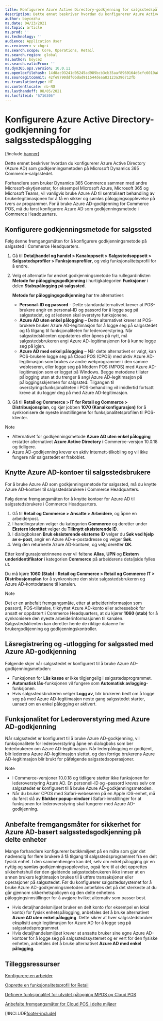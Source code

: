 ```yaml
---
title: Konfigurere Azure Active Directory-godkjenning for salgsstedspålogging
description: Dette emnet beskriver hvordan du konfigurerer Azure Active Directory som godkjenningsmetoden på Microsoft Dynamics 365 Commerce-salgsstedet.
author: boycezhu
ms.date: 04/23/2021
ms.topic: article
ms.prod: ''
ms.technology: ''
audience: Application User
ms.reviewer: v-chgri
ms.search.scope: Core, Operations, Retail
ms.search.region: global
ms.author: boycez
ms.search.validFrom: ''
ms.dyn365.ops.version: 10.0.11
ms.openlocfilehash: 14d8ac93241d05245ad989bcb3cb35aaf8969164d6cfc6010a8e9d426987a1ca
ms.sourcegitcommit: 42fe9790ddf0bdad911544deaa82123a396712fb
ms.translationtype: HT
ms.contentlocale: nb-NO
ms.lasthandoff: 08/05/2021
ms.locfileid: "6716306"
---
```

# <a name="configure-azure-active-directory-authentication-for-pos-sign-in"></a>Konfigurere Azure Active Directory-godkjenning for salgsstedspålogging

[!include [banner](includes/banner.md)]

Dette emnet beskriver hvordan du konfigurerer Azure Active Directory (Azure AD) som godkjenningsmetoden på Microsoft Dynamics 365 Commerce-salgsstedet.

Forhandlere som bruker Dynamics 365 Commerce sammen med andre Microsoft-skytjenester, for eksempel Microsoft Azure, Microsoft 365 og Microsoft Teams, vil vanligvis bruke Azure AD til sentralisert behandling av brukerlegitimasjonen for å få en sikker og sømløs påloggingsopplevelse på tvers av programmer. For å bruke Azure AD-godkjenning for Commerce POS, må du først konfigurere Azure AD som godkjenningsmetode i Commerce Headquarters.

## <a name="configure-pos-authentication-method"></a>Konfigurere godkjenningsmetode for salgssted

Følg denne fremgangsmåten for å konfigurere godkjenningsmetode på salgssted i Commerce Headquarters.
    
1. Gå til **Detaljhandel og handel \> Kanaloppsett \> Salgsstedsoppsett \> Salgsstedsprofiler \> Funksjonsprofiler**, og velg funksjonalitetsprofil for å endre.
1. Velg et alternativ for ønsket godkjenningsmetode fra rullegardinlisten **Metode for påloggingsgodkjenning** i hurtigkategorien **Funksjoner** i delen **Stabspålogging på salgssted**.

    **Metode for påloggingsgodkjenning** har tre alternativer:
    
    - **Personal-ID og passord** - Dette standardalternativet krever at POS-brukere angir en personal-ID og passord for å logge seg på salgsstedet, og at lederen skal overstyre funksjonene.
    - **Azure AD uten enkel pålogging** – Dette alternativet krever at POS-brukere bruker Azure AD-legitimasjon for å logge seg på salgsstedet og få tilgang til funksjonaliteten for lederoverstyring. Når salgsstedsklienten oppdateres eller åpnes på nytt, må salgsstedsbrukeren angi Azure AD-legitimasjonen for å kunne logge seg på igjen.
    - **Azure AD med enkel pålogging** – Når dette alternativet er valgt, kan POS-brukere logge seg på Cloud POS (CPOS) med aktiv Azure AD-legitimasjon som brukes av andre webprogrammer i den samme webleseren, eller logge seg på Modern POS (MPOS) med Azure AD-legitimasjon som er logget på Windows. Begge metodene tillater pålogging uten at du trenger å angi Azure AD-legitimasjon på påloggingsskjermen for salgssted. Tilgangen til overstyringsfunksjonaliteten i POS-behandling vil imidlertid fortsatt kreve at du logger deg på med Azure AD-legitimasjon.

1. Gå til **Retail og Commerce > IT for Retail og Commerce > Distribusjonsplan**, og kjør jobben **1070 (Kanalkonfigurasjon)** for å synkronisere de nyeste innstillingene for funksjonalitetsprofilen til POS-klienter.

> [!NOTE]
> - Alternativet for godkjenningsmetode **Azure AD uten enkel pålogging** erstatter alternativet **Azure Active Directory** i Commerce-versjon 10.0.18 og tidligere.
> - Azure AD-godkjenning krever en aktiv Internett-tilkobling og vil ikke fungere når salgsstedet er frakoblet.

## <a name="associate-azure-ad-accounts-with-pos-users"></a>Knytte Azure AD-kontoer til salgsstedsbrukere

For å bruke Azure AD som godkjenningsmetode for salgssted, må du knytte Azure AD-kontoer til salgsstedsbrukere i Commerce Headquarters. 

Følg denne fremgangsmåten for å knytte kontoer for Azure AD til salgsstedsbrukere i Commerce Headquarters.
    
1. Gå til **Retail og Commerce > Ansatte > Arbeidere**, og åpne en arbeiderpost.
1. I handlingsruten velger du kategorien **Commerce** og deretter under **Ekstern identitet** velger du **Tilknytt eksisterende ID**. 
1. I dialogboksen **Bruk eksisterende eksterne ID** velger du **Søk ved hjelp av e-post**, angir en Azure AD-e-postadresse og velger **Søk**.
1. Velg den returnerte Azure AD-kontoen, og velg deretter **OK**.

Etter konfigurasjonstrinnene over vil feltene **Alias**, **UPN** og **Ekstern underidentifikator** i kategorien **Commerce** på arbeiderens detaljside fylles ut.

Du må kjøre **1060 (Stab)** i **Retail og Commerce > Retail og Commerce IT > Distribusjonsplan** for å synkronisere den siste salgsstedsbrukeren og Azure AD-kontodataene til kanalen.

> [!NOTE]
> Det er en anbefalt fremgangsmåte, etter at arbeiderinformasjon som passord, POS-tillatelse, tilknyttet Azure AD-konto eller adressebok for ansatt er oppdatert i Commerce Headquarters, at du kjører **1060 (stab)** for å synkronisere den nyeste arbeiderinformasjonen til kanalen. Salgsstedsklienten kan deretter hente de riktige dataene for brukergodkjenning og godkjenningskontroller.

## <a name="pos-lock-register-and-sign-out-with-azure-ad-authentication"></a>Låsregistrering og -utlogging for salgssted med Azure AD-godkjenning

Følgende skjer når salgsstedet er konfigurert til å bruke Azure AD-godkjenningsmetoden:

- Funksjonen for **Lås kasse** er ikke tilgjengelig i salgsstedsprogrammet. 
- **Automatisk lås**-funksjonen vil fungere som **Automatisk avlogging**-funksjonen.
- Hvis salgsstedsbrukeren velger **Logg av**, blir brukeren bedt om å logge seg på med Azure AD-legitimasjon neste gang salgsstedet starter, uansett om en enkel pålogging er aktivert.

## <a name="manager-override-functionality-with-azure-ad-authentication"></a>Funksjonalitet for Lederoverstyring med Azure AD-godkjenning

Når salgsstedet er konfigurert til å bruke Azure AD-godkjenning, vil funksjonalitete for lederoverstyring åpne en dialogboks som ber lederbrukeren om Azure AD-legitimasjon. Når lederpålogging er godkjent, blir lederens Azure AD-legitimasjon slettet, og den forrige brukerens Azure AD-legitimasjon blir brukt for påfølgende salgsstedsoperasjoner.

> [!NOTE]
> - I Commerce-versjoner 10.0.18 og tidligere støtter ikke funksjonen for lederoverstyring Azure AD. En personell-ID og -passord kreves selv om salgsstedet er konfigurert til å bruke Azure AD-godkjenningsmetoden.
> - Når du bruker CPOS med Safari-webeseren på en Apple iOS-enhet, må du først slå av **Blokker popup-vinduer** i Safari-innstillinger for at funksjonen for lederoverstyring skal fungerer med Azure AD-godkjenning. 

## <a name="security-best-practices-for-azure-ad-based-pos-authentication-on-shared-devices"></a>Anbefalte fremgangsmåter for sikkerhet for Azure AD-basert salgsstedsgodkjenning på delte enheter

Mange forhandlere konfigurerer butikkmiljøet på en måte som gjør det nødvendig for flere brukere å få tilgang til salgsstedsprogrammet fra en delt fysisk enhet. I den sammenhengen kan det, selv om enkel pålogging gir en nyttig og sømløs godkjenningsopplevelse, også føre til at det opprettes sikkerhetshull der den gjeldende salgsstedsbrukeren ikke innser at en annen brukers legitimasjon brukes til å utføre transaksjoner eller operasjoner på salgsstedet. Før du konfigurerer salgsstedssystemet for å bruke Azure AD-godkjenningsmetoden anbefales det på det sterkeste at du går gjennom sikkerhetspolicyen og den delte enhetens påloggingsinnstillinger for å avgjøre hvilket alternativ som passer best.

- Hvis detaljhandelsmiljøet bruker en delt konto (for eksempel en lokal konto) for fysisk enhetspålogging, anbefales det å bruke alternativet **Azure AD uten enkel pålogging**. Dette sikrer at hver salgsstedsbruker eksplisitt angir legitimasjon for Azure AD for å logge seg på salgsstedsprogrammet.
- Hvis detaljhandelsmiljøet krever at ansatte bruker sine egne Azure AD-kontoer for å logge seg på salgsstedssystemet og er vert for den fysiske enheten, anbefales det å bruke alternativet **Azure AD med enkel pålogging**.

## <a name="additional-resources"></a>Tilleggsressurser

[ Konfigurere en arbeider](tasks/worker.md)

[Opprette en funksjonalitetsprofil for Retail](retail-functionality-profile.md)


[Definere funksjonalitet for utvidet pålogging MPOS og Cloud POS](extended-logon.md)

[Anbefalte fremgangsmåter for Cloud POS i delte miljøer](dev-itpro/secure-retail-cloud-pos.md)



[!INCLUDE[footer-include](../includes/footer-banner.md)]
